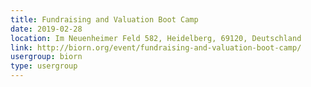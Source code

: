 ```yaml
---
title: Fundraising and Valuation Boot Camp
date: 2019-02-28
location: Im Neuenheimer Feld 582, Heidelberg, 69120, Deutschland
link: http://biorn.org/event/fundraising-and-valuation-boot-camp/
usergroup: biorn
type: usergroup
---
```

